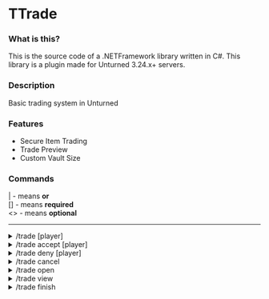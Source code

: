 # TTrade

### What is this?
This is the source code of a .NETFramework library written in C#. This library is a plugin made for Unturned 3.24.x+ servers. 

### Description
Basic trading system in Unturned

### Features
* Secure Item Trading
* Trade Preview
* Custom Vault Size

### Commands
| - means <b>or</b></br>
[] - means <b>required</b></br>
<> - means <b>optional</b>

---

<details>
<summary>/trade [player]</summary>
<b>Description:</b> Send trade request to a player
<br>
<b>Permission(s):</b> ttzones.command.trade
</details>

<details>
<summary>/trade accept [player]</summary>
<b>Description:</b>Accept a pending trade request.
<br>
<b>Permission(s):</b> ttzones.command.accept
</details>

<details>
<summary>/trade deny [player]</summary>
<b>Description:</b> Decline a trade request.
<br>
<b>Permission(s):</b> ttzones.command.deny
</details>

<details>
<summary>/trade cancel</summary>
<b>Description:</b> Cancel an ongoing trade.
<br>
<b>Permission(s):</b> ttzones.command.cancel
</details>

<details>
<summary>/trade open</summary>
<b>Description:</b> Open the trade inventory.
<br>
<b>Permission(s):</b> ttzones.command.open
</details>

<details>
<summary>/trade view</summary>
<b>Description:</b> View the other player's trade inventory.
<br>
<b>Permission(s):</b> ttzones.command.view
</details>

<details>
<summary>/trade finish</summary>
<b>Description:</b> Complete, then finalize the trade.
<br>
<b>Permission(s):</b> ttzones.command.finish
</details>